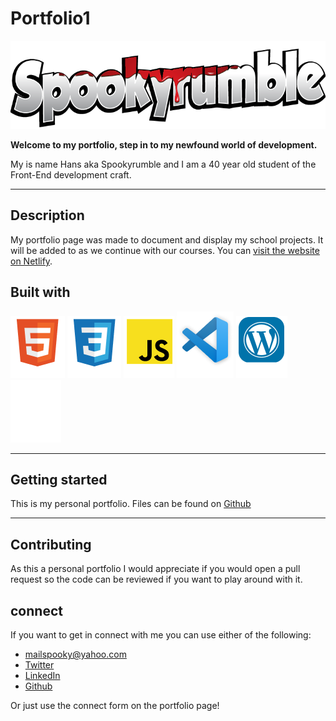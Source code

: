# Portfolio1

![logo](images/Spookyrumble_text.png)

**Welcome to my portfolio, step in to my newfound world of development.**

My is name Hans aka Spookyrumble and I am a 40 year old student of the Front-End development craft.

---

## Description

My portfolio page was made to document and display my school projects. It will be added to as we continue with our courses. You can [visit the website on Netlify](https://spookyrumble-portfolio.netlify.app).

## Built with

![tool logos](images/html.png) ![tool logos](images/css.png) ![tool logos](images/js.png) ![tool logos](images/vsc.png) ![tool logos](images/wp.png) ![tool logos](images/github.png)

---

## Getting started

This is my personal portfolio. Files can be found on [Github](https://github.com/Spookyrumble/Portfolio1)

---

## Contributing

As this a personal portfolio I would appreciate if you would open a pull request so the code can be reviewed if you want to play around with it.

## connect

If you want to get in connect with me you can use either of the following:

- mailspooky@yahoo.com
- [Twitter](https://twitter.com/HansMarAnd)
- [LinkedIn](https://www.linkedin.com/in/hma1982/)
- [Github](https://github.com/Spookyrumble)

Or just use the connect form on the portfolio page!
